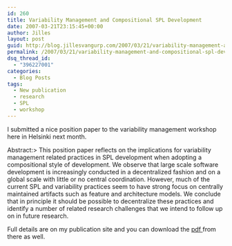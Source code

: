 ```yaml
---
id: 260
title: Variability Management and Compositional SPL Development
date: 2007-03-21T23:15:45+00:00
author: Jilles
layout: post
guid: http://blog.jillesvangurp.com/2007/03/21/variability-management-and-compositional-spl-development/
permalink: /2007/03/21/variability-management-and-compositional-spl-development/
dsq_thread_id:
  - "396227001"
categories:
  - Blog Posts
tags:
  - New publication
  - research
  - SPL
  - workshop
---
```

I submitted a nice position paper to the variability management workshop here in Helsinki next month.

Abstract:> This position paper reflects on the implications for variability management related practices in SPL development when adopting a compositional style of development. We observe that large scale software development is increasingly conducted in a decentralized fashion and on a global scale with little or no central coordination. However, much of the current SPL and variability practices seem to have strong focus on centrally maintained artifacts such as feature and architecture models. We conclude that in principle it should be possible to decentralize these practices and identify a number of related research challenges that we intend to follow up on in future research.

Full details are on my publication site and you can download the [pdf ](http://publications.jillesvangurp.com/SVMhelsinki2007r.pdf)from there as well.

